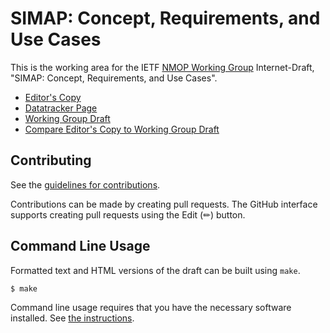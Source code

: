 # SIMAP: Concept, Requirements, and Use Cases

This is the working area for the IETF [NMOP Working Group](https://datatracker.ietf.org/wg/nmop/documents/) Internet-Draft, "SIMAP: Concept, Requirements, and Use Cases".

* [Editor's Copy](https://ietf-wg-nmop.github.io/draft-ietf-nmop-digital-map-concept/#go.draft-ietf-nmop-simap-concept.html)
* [Datatracker Page](https://datatracker.ietf.org/doc/draft-ietf-nmop-simap-concept)
* [Working Group Draft](https://datatracker.ietf.org/doc/html/draft-ietf-nmop-simap-concept)
* [Compare Editor's Copy to Working Group Draft](https://ietf-wg-nmop.github.io/draft-ietf-nmop-digital-map-concept/#go.draft-ietf-nmop-simap-concept.diff)


## Contributing

See the
[guidelines for contributions](https://github.com/ietf-wg-nmop/draft-ietf-nmop-digital-map-concept/blob/main/CONTRIBUTING.md).

Contributions can be made by creating pull requests.
The GitHub interface supports creating pull requests using the Edit (✏) button.


## Command Line Usage

Formatted text and HTML versions of the draft can be built using `make`.

```sh
$ make
```

Command line usage requires that you have the necessary software installed.  See
[the instructions](https://github.com/martinthomson/i-d-template/blob/main/doc/SETUP.md).

